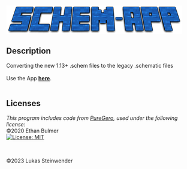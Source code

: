 ![IMAGE_DESCRIPTION](https://github.com/lukassteinwender/schem-app/blob/main/logo.png)
## Description
Converting the new 1.13+ .schem files to the legacy .schematic files<br><br>
Use the App **[here](https://lukassteinwender.github.io/schem-app/)**.
<br><br>
## Licenses
*This program includes code from [PureGero](https://github.com/PureGero/SchemToSchematic), used under the following license:*<br>
©2020 Ethan Bulmer<br>
[![License: MIT](https://img.shields.io/badge/License-MIT-yellow.svg)](https://opensource.org/licenses/MIT)<br><br>


## 
©2023 Lukas Steinwender
